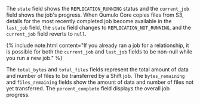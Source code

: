 The `state` field shows the `REPLICATION_RUNNING` status and the `current_job` field shows the job's progress. When Qumulo Core copies files from S3, details for the most recently completed job become available in the `last_job` field, the `state` field changes to `REPLICATION_NOT_RUNNING`, and the `current_job` field reverts to `null`.

{% include note.html content="If you already ran a job for a relationship, it is possible for both the `current_job` and `last_job` fields to be non-null while you run a new job." %}

The `total_bytes` and `total_files` fields represent the total amount of data and number of files to be transferred by a Shift job. The `bytes_remaining` and `files_remaining` fields show the amount of data and number of files not yet transferred. The `percent_complete` field displays the overall job progress.
